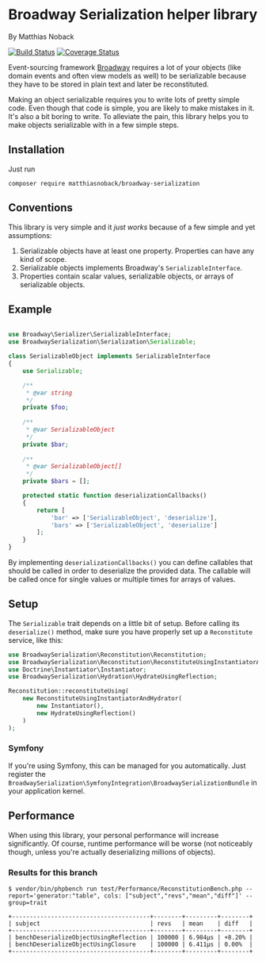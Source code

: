 # Broadway Serialization helper library

By Matthias Noback

[![Build Status](https://travis-ci.org/matthiasnoback/broadway-serialization.svg?branch=master)](https://travis-ci.org/matthiasnoback/broadway-serialization) [![Coverage Status](https://coveralls.io/repos/matthiasnoback/broadway-serialization/badge.svg?branch=master)](https://coveralls.io/r/matthiasnoback/broadway-serialization?branch=master)

Event-sourcing framework [Broadway](https://github.com/qandidate-labs/broadway)
requires a lot of your objects (like domain events and often view models as 
well) to be serializable because they have to be stored in plain text and later 
be reconstituted.

Making an object serializable requires you to write lots of pretty simple code.
Even though that code is simple, you are likely to make mistakes in it. It's 
also a bit boring to write. To alleviate the pain, this library helps you to 
make objects serializable with in a few simple steps.

## Installation

Just run

    composer require matthiasnoback/broadway-serialization

## Conventions

This library is very simple and it *just works* because of a few simple and 
yet assumptions:

1. Serializable objects have at least one property. Properties can have any 
kind of scope.
2. Serializable objects implements Broadway's `SerializableInterface`.
3. Properties contain scalar values, serializable objects, or arrays of 
serializable objects.

## Example

```php

use Broadway\Serializer\SerializableInterface;
use BroadwaySerialization\Serialization\Serializable;

class SerializableObject implements SerializableInterface
{
    use Serializable;

    /**
     * @var string
     */
    private $foo;
    
    /**
     * @var SerializableObject
     */
    private $bar;
    
    /**
     * @var SerializableObject[]
     */
    private $bars = [];

    protected static function deserializationCallbacks()
    {
        return [
            'bar' => ['SerializableObject', 'deserialize'],
            'bars' => ['SerializableObject', 'deserialize']
        ];
    }
}
```

By implementing `deserializationCallbacks()` you can define callables that 
should be called in order to deserialize the provided data. The callable will 
be called once for single values or multiple times for arrays of values.

## Setup

The `Serializable` trait depends on a little bit of setup. Before calling its `deserialize()` method, make sure you 
have properly set up a `Reconstitute` service, like this:
 
```php
use BroadwaySerialization\Reconstitution\Reconstitution;
use BroadwaySerialization\Reconstitution\ReconstituteUsingInstantiatorAndHydrator;
use Doctrine\Instantiator\Instantiator;
use BroadwaySerialization\Hydration\HydrateUsingReflection;

Reconstitution::reconstituteUsing(
    new ReconstituteUsingInstantiatorAndHydrator(
        new Instantiator(),
        new HydrateUsingReflection()
    )
);
```

### Symfony

If you're using Symfony, this can be managed for you automatically. Just register the 
`BroadwaySerialization\SymfonyIntegration\BroadwaySerializationBundle` in your application kernel.

## Performance

When using this library, your personal performance will increase significantly. Of course, runtime performance will 
be worse (not noticeably though, unless you're actually deserializing millions of objects).

### Results for this branch

```
$ vendor/bin/phpbench run test/Performance/ReconstitutionBench.php --report='generator:"table", cols: ["subject","revs","mean","diff"]' --group=trait

+---------------------------------------+--------+---------+--------+
| subject                               | revs   | mean    | diff   |
+---------------------------------------+--------+---------+--------+
| benchDeserializeObjectUsingReflection | 100000 | 6.984μs | +8.20% |
| benchDeserializeObjectUsingClosure    | 100000 | 6.411μs | 0.00%  |
+---------------------------------------+--------+---------+--------+

```